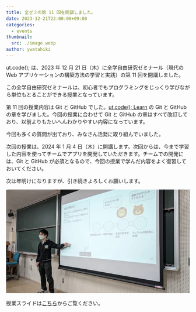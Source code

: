 ```yaml
---
title: 全ゼミの第 11 回を開講しました。
date: 2023-12-21T22:00:00+09:00
categories:
  - events
thumbnail:
  src: ./image.webp
author: ywatahiki
---
```


ut.code(); は、2023 年 12 月 21 日（木）に全学自由研究ゼミナール（現代の Web アプリケーションの構築方法の学習と実践）の第 11 回を開講しました。

この全学自由研究ゼミナールは、初心者でもプログラミングをじっくり学びながら単位もとることができる授業となっています。

第 11 回の授業内容は Git と GitHub でした。[ut.code(); Learn](https://learn.utcode.net/) の Git と GitHub の章を学びました。今回の授業に合わせて Git と GitHub の章はすべて改訂しており、以前よりもたいへんわかりやすい内容になっています。

今回も多くの質問が出ており、みなさん活発に取り組んでいました。

次回の授業は、2024 年 1 月 4 日（木）に開講します。次回からは、今まで学習した内容を使ってチームでアプリを開発していただきます。チームでの開発には、Git と GitHub が必須となるので、今回の授業で学んだ内容をよく復習しておいてください。

次は年明けになりますが、引き続きよろしくお願いします。

![授業風景](./lesson.webp)

授業スライドは[こちら](https://drive.google.com/file/d/1UVP8M4ZLMlHrAB6wxl7umPJ3MF6XMgtv/view?usp=sharing)からご覧ください。

